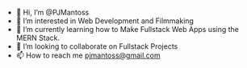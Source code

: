 - 👋 Hi, I’m @PJMantoss
- 👀 I’m interested in Web Development and Filmmaking
- 🌱 I’m currently learning how to Make Fullstack Web Apps using the MERN Stack.
- 💞️ I’m looking to collaborate on Fullstack Projects
- 📫 How to reach me pjmantoss@gmail.com

<!---
PJMantoss/PJMantoss is a ✨ special ✨ repository because its `README.md` (this file) appears on your GitHub profile.
You can click the Preview link to take a look at your changes.
--->
